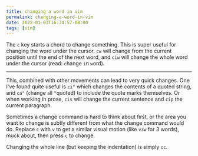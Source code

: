 ```yaml
---
title: changing a word in vim
permalink: changing-a-word-in-vim
date: 2022-01-03T16:34:57-08:00
tags: [vim]
---
```


The `c` key starts a chord to change something. This is super useful for
changing the word under the cursor. `cw` will change from the current position
until the end of the next word, and `ciw` will change the whole word under the
cursor (read: `c`hange `i`n `w`ord).

---

This, combined with other movements can lead to very quick changes. One I've
found quite useful is `ci"` which changes the contents of a quoted string, and
`ca"` (`c`hange `a`ll `"`quoted) to include the quote marks themselves. Or when
working in prose, `cis` will change the current sentence and `cip` the current
paragraph.

Sometimes a change command is hard to think about first, or the area you want to
change is subtly different from what the change command would do. Replace `c`
with `v` to get a similar visual motion (like `v3w` for 3 words), muck about,
then press `c` to change.

Changing the whole line (but keeping the indentation) is simply `cc`.
